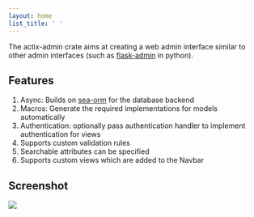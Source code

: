 ```yaml
---
layout: home
list_title: ' '
---
```


The actix-admin crate aims at creating a web admin interface similar to other admin interfaces (such as [flask-admin](https://github.com/flask-admin/flask-admin) in python).

## Features
1. Async: Builds on [sea-orm](https://crates.io/crates/sea-orm) for the database backend
2. Macros: Generate the required implementations for models automatically
3. Authentication: optionally pass authentication handler to implement authentication for views
4. Supports custom validation rules
5. Searchable attributes can be specified
6. Supports custom views which are added to the Navbar

## Screenshot

<img src="https://raw.githubusercontent.com/mgugger/actix-admin/main/static/Screenshot.png"/>